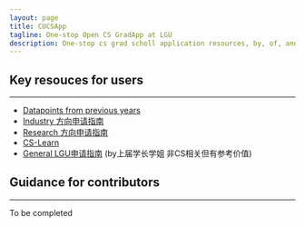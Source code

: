 ```yaml
---
layout: page
title: CUCSApp
tagline: One-stop Open CS GradApp at LGU
description: One-stop cs grad scholl application resources, by, of, and for LGUers
---
```


## Key resouces for users
---
- [Datapoints from previous years](pages/data_point.html)
- [Industry 方向申请指南](pages/industry_app.html)
- [Research 方向申请指南](pages/research_app.html)
- [CS-Learn](pages/cs_learn.html)
- [General LGU申请指南](pages/gag.html) (by上届学长学姐 非CS相关但有参考价值)



## Guidance for contributors
---
To be completed